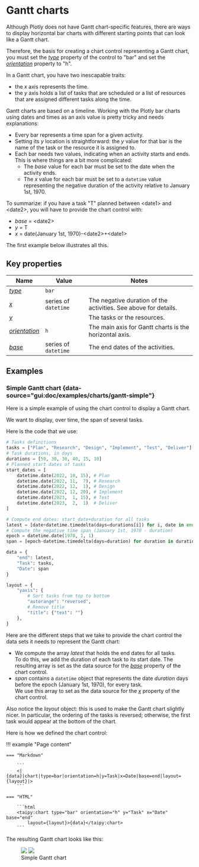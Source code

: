 # Gantt charts

Although Plotly does not have Gantt chart-specific features, there are ways to display horizontal bar charts with different starting points that can look like a Gantt chart.

Therefore, the basis for creating a chart control representing a Gantt chart, you must
set the [*type*](../chart.md#p-type) property of the control to "bar" and set the
[*orientation*](../chart.md#p-orientation) property to "h".

In a Gantt chart, you have two inescapable traits:

- the *x* axis represents the time.
- the *y* axis holds a list of tasks that are scheduled or a list
    of resources that are assigned different tasks along the time.

Gantt charts are based on a timeline. Working with the Plotly bar charts using
dates and times as an axis value is pretty tricky and needs explanations:

- Every bar represents a time span for a given activity.
- Setting its *y* location is straightforward: the *y* value for that bar is the name of
    the task or the resource it is assigned to.
- Each bar needs two values, indicating when an activity starts and ends. This
    is where things are a bit more complicated:
    - The *base* value for each bar must be set to the date when the activity ends.
    - The *x* value for each bar must be set to a `datetime` value representing
        the negative duration of the activity relative to January 1st, 1970.

To summarize: if you have a task "T" planned between &lt;date1&gt; and &lt;date2&gt;,
you will have to provide the chart control with:

- *base* = &lt;date2&gt;
- *y* = T
- *x* = date(January 1st, 1970)-&lt;date2&gt;+&lt;date1&gt;

The first example below illustrates all this.

## Key properties

| Name            | Value           | Notes   |
| --------------- | ------------------------- | ------------------ |
| [*type*](../chart.md#p-type)      | `bar`  |  |
| [*x*](../chart.md#p-x)      | series of `datetime`  | The negative duration of the activities. See above for details.  |
| [*y*](../chart.md#p-x)      |   | The tasks or the resources.  |
| [*orientation*](../chart.md#p-orientation)      | `h`  | The main axis for Gantt charts is the horizontal axis.  |
| [*base*](../chart.md#p-base)      | series of `datetime`  | The end dates of the activities.  |

## Examples

### Simple Gantt chart {data-source="gui:doc/examples/charts/gantt-simple"}

Here is a simple example of using the chart control to display a Gantt chart.

We want to display, over time, the span of several tasks.

Here is the code that we use:

```py
# Tasks definitions
tasks = ["Plan", "Research", "Design", "Implement", "Test", "Deliver"]
# Task durations, in days
durations = [50, 30, 30, 40, 15, 10]
# Planned start dates of tasks
start_dates = [
    datetime.date(2022, 10, 15), # Plan
    datetime.date(2022, 11,  7), # Research
    datetime.date(2022, 12,  1), # Design
    datetime.date(2022, 12, 20), # Implement
    datetime.date(2023,  1, 15), # Test
    datetime.date(2023,  2,  1)  # Deliver
]

# Compute end dates: start_date+duration for all tasks
latest = [date+datetime.timedelta(days=durations[i]) for i, date in enumerate(start_dates)]
# Compute the negative time span (January 1st, 1970 - duration)
epoch = datetime.date(1970, 1, 1)
span = [epoch-datetime.timedelta(days=duration) for duration in durations]

data = {
    "end": latest,
    "Task": tasks,
    "Date": span
}

layout = {
    "yaxis": {
        # Sort tasks from top to bottom
        "autorange": "reversed",
        # Remove title
        "title": {"text": ""}
    },
}
```

Here are the different steps that we take to provide the chart control the data sets
it needs to represent the Gantt chart:

- We compute the array *latest* that holds the end dates for all tasks.<br/>
    To do this, we add the duration of each task to its start date. The resulting
    array is set as the data source for the [*base*](../chart.md#p-base) property
    of the chart control.
- *span* contains a `datetime` object that represents the date *duration* days
    before the epoch (January 1st, 1970), for every task.<br/>
    We use this array to set as the data source for the [*x*](../chart.md#p-x) property
    of the chart control.

Also notice the *layout* object: this is used to make the Gantt chart slightly nicer. In
particular, the ordering of the tasks is reversed; otherwise, the first task would appear
at the bottom of the chart.

Here is how we defined the chart control:

!!! example "Page content"

    === "Markdown"

        ```
        <|{data}|chart|type=bar|orientation=h|y=Task|x=Date|base=end|layout={layout}|>
        ```
  
    === "HTML"

        ```html
        <taipy:chart type="bar" orientation="h" y="Task" x="Date" base="end"
            layout={layout}>{data}</taipy:chart>
        ```

The resulting Gantt chart looks like this:

<figure>
    <img src="../gantt-simple-d.png" class="visible-dark" />
    <img src="../gantt-simple-l.png" class="visible-light"/>
    <figcaption>Simple Gantt chart</figcaption>
</figure>


<!--
### Simple Gantt chart

Different resources are displayed by different traces in the same chart.

Here is an example where we represent two resources' tasks, based on the same
_x_ timeline axis:

- The tasks start dates are represented by the _base_ values on the _x_ axis (type is date or datetime ).
- The tasks durations are represented by the _x_ values on the _x_ axis (type is date or datetime). 
  The _x_ values are specified as a time duration ie a date where 0 is January 1st 1970 ie `date(1970, 1, 1)`. for example to specify a duration of 2 days, one would set the value to date(1970, 1, 3)
- The resources names are represented by the _y_ values. To keep the tasks on the same horizontal line, the _y_ value should be the same.
- The tasks names can by specified by the _text_ or _label_ property.

```py
data = pd.DataFrame({
  "x": [dt.date(1970, 1, 20), dt.date(1970, 1, 10), dt.date(1970, 1, 5)],
  "y": ["Resource 1", "Resource 1", "Resource 1"],
  "label": ["Task 1.1", "Task 1.2", "Task 1.3"],
  "base": [dt.date(2022, 1, 1), dt.date(2022, 2, 1), dt.date(2022, 3, 1)],

  "x1": [dt.date(1970, 1, 3), dt.date(1970, 1, 15), dt.date(1970, 1, 5)],
  "y1": ["Resource 2", "Resource 2", "Resource 2"],
  "base1": [dt.date(2022, 1, 15), dt.date(2022, 2, 1), dt.date(2022, 3, 10)],
  "label1": ["Task 2.1", "Task 2.2", "Task 2.3"]
})
```

The chart definition looks like this:

!!! example "Page content"

    === "Markdown"

        ```
        <|{data}|chart|type=bar|orientation=h|x[1]=x|y[1]=y|base[1]=base|text[1]=label|x[2]=x1|y[2]=y1|base[2]=base1|text[2]=label1|>
        ```
  
    === "HTML"

        ```html
        <taipy:chart type="bar" orientation="h" x[1]="x" y[1]="y" base[1]="base" text[1]="label" x[2]="x1" y[2]="y1" base[2]="base1" text[2]="label1">{data}</taipy:chart>
        ```

And the resulting chart is:

![Gantt like chart](ganttlike1.png)

-->
